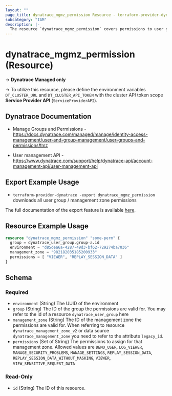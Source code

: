 ```yaml
---
layout: ""
page_title: dynatrace_mgmz_permission Resource - terraform-provider-dynatrace"
subcategory: "IAM"
description: |-
  The resource `dynatrace_mgmz_permission` covers permissions to user groups / management zones within managed environments
---
```


# dynatrace_mgmz_permission (Resource)

-> **Dynatrace Managed only**

-> To utilize this resource, please define the environment variables `DT_CLUSTER_URL` and `DT_CLUSTER_API_TOKEN` with the cluster API token scope **Service Provider API** (`ServiceProviderAPI`).

## Dynatrace Documentation

- Manage Groups and Permissions - https://docs.dynatrace.com/managed/manage/identity-access-management/user-and-group-management/user-groups-and-permissions#mz

- User management API - https://www.dynatrace.com/support/help/dynatrace-api/account-management-api/user-management-api

## Export Example Usage

- `terraform-provider-dynatrace -export dynatrace_mgmz_permission` downloads all user group / management zone permissions

The full documentation of the export feature is available [here](https://dt-url.net/h203qmc).

## Resource Example Usage

```terraform
resource "dynatrace_mgmz_permission" "some-perm" {
  group = dynatrace_user_group.group-a.id
  environment = "d85dea6a-4287-49d3-bf62-729274ba7036"
  management_zone = "982182035185200933"
  permissions = [ "VIEWER", "REPLAY_SESSION_DATA" ]
}
```

<!-- schema generated by tfplugindocs -->
## Schema

### Required

- `environment` (String) The UUID of the environment
- `group` (String) The ID of the group the permissions are valid for. You may refer to the id of a resource `dynatrace_user_group` here
- `management_zone` (String) The ID of the management zone the permissions are valid for. When referring to resource `dynatrace_management_zone_v2` or data source `dynatrace_management_zone` you need to refer to the attribute `legacy_id`.
- `permissions` (Set of String) The permissions to assign for that management zone. Allowed values are `DEMO_USER`, `LOG_VIEWER`, `MANAGE_SECURITY_PROBLEMS`, `MANAGE_SETTINGS`, `REPLAY_SESSION_DATA`, `REPLAY_SESSION_DATA_WITHOUT_MASKING`, `VIEWER`, `VIEW_SENSITIVE_REQUEST_DATA`

### Read-Only

- `id` (String) The ID of this resource.
 